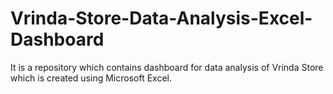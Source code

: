# Vrinda-Store-Data-Analysis-Excel-Dashboard
It is a repository which contains dashboard for data analysis of Vrinda Store which is created using Microsoft Excel.
